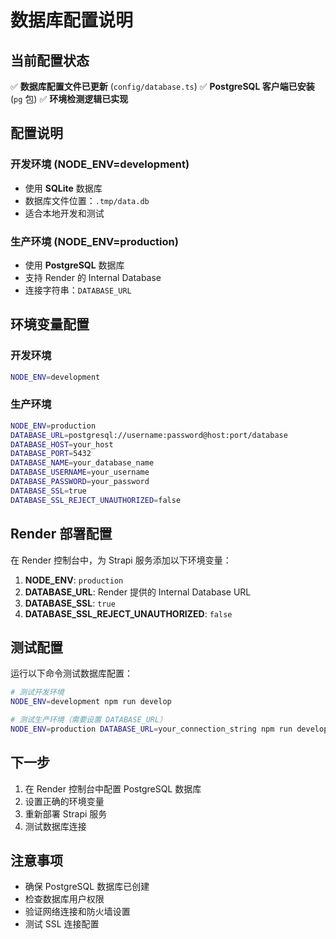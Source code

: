 # 数据库配置说明

## 当前配置状态

✅ **数据库配置文件已更新** (`config/database.ts`)
✅ **PostgreSQL 客户端已安装** (`pg` 包)
✅ **环境检测逻辑已实现**

## 配置说明

### 开发环境 (NODE_ENV=development)
- 使用 **SQLite** 数据库
- 数据库文件位置：`.tmp/data.db`
- 适合本地开发和测试

### 生产环境 (NODE_ENV=production)
- 使用 **PostgreSQL** 数据库
- 支持 Render 的 Internal Database
- 连接字符串：`DATABASE_URL`

## 环境变量配置

### 开发环境
```bash
NODE_ENV=development
```

### 生产环境
```bash
NODE_ENV=production
DATABASE_URL=postgresql://username:password@host:port/database
DATABASE_HOST=your_host
DATABASE_PORT=5432
DATABASE_NAME=your_database_name
DATABASE_USERNAME=your_username
DATABASE_PASSWORD=your_password
DATABASE_SSL=true
DATABASE_SSL_REJECT_UNAUTHORIZED=false
```

## Render 部署配置

在 Render 控制台中，为 Strapi 服务添加以下环境变量：

1. **NODE_ENV**: `production`
2. **DATABASE_URL**: Render 提供的 Internal Database URL
3. **DATABASE_SSL**: `true`
4. **DATABASE_SSL_REJECT_UNAUTHORIZED**: `false`

## 测试配置

运行以下命令测试数据库配置：

```bash
# 测试开发环境
NODE_ENV=development npm run develop

# 测试生产环境（需要设置 DATABASE_URL）
NODE_ENV=production DATABASE_URL=your_connection_string npm run develop
```

## 下一步

1. 在 Render 控制台中配置 PostgreSQL 数据库
2. 设置正确的环境变量
3. 重新部署 Strapi 服务
4. 测试数据库连接

## 注意事项

- 确保 PostgreSQL 数据库已创建
- 检查数据库用户权限
- 验证网络连接和防火墙设置
- 测试 SSL 连接配置 